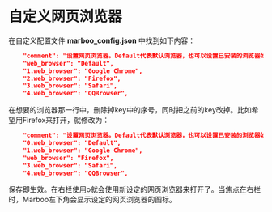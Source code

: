 # 自定义网页浏览器

<!--
Author: amoblin
create time: 2015-08-07 06:46:13

This file is created by Marboo<http://marboo.io> template file $MARBOO_HOME/.media/starts/default.md
本文件由 Marboo<http://marboo.io> 模板文件 $MARBOO_HOME/.media/starts/default.md 创建
-->

在自定义配置文件 **marboo_config.json** 中找到如下内容：

```json
    "comment": "设置网页浏览器。Default代表默认浏览器，也可以设置已安装的浏览器如Google Chrome, Firefox等",
    "web_browser": "Default",
    "1.web_browser": "Google Chrome",
    "2.web_browser": "Firefox",
    "3.web_browser": "Safari",
    "4.web_browser": "QQBrowser",
```

在想要的浏览器那一行中，删除掉key中的序号，同时把之前的key改掉。比如希望用Firefox来打开，就修改为：

```json
    "comment": "设置网页浏览器。Default代表默认浏览器，也可以设置已安装的浏览器如Google Chrome, Firefox等",
    "0.web_browser": "Default",
    "1.web_browser": "Google Chrome",
    "web_browser": "Firefox",
    "3.web_browser": "Safari",
    "4.web_browser": "QQBrowser",
```

保存即生效。在右栏使用o就会使用新设定的网页浏览器来打开了。当焦点在右栏时，Marboo左下角会显示设定的网页浏览器的图标。

